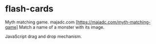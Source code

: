 # flash-cards
Myth matching game.
majadc.com [https://majadc.com/myth-matching-game]
Match a name of a monster with its image.

JavaScript drag and drop mechanism.


